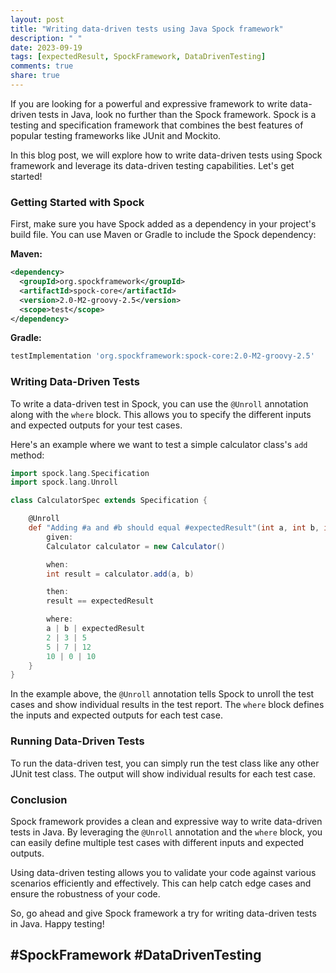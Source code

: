 ```yaml
---
layout: post
title: "Writing data-driven tests using Java Spock framework"
description: " "
date: 2023-09-19
tags: [expectedResult, SpockFramework, DataDrivenTesting]
comments: true
share: true
---
```


If you are looking for a powerful and expressive framework to write data-driven tests in Java, look no further than the Spock framework. Spock is a testing and specification framework that combines the best features of popular testing frameworks like JUnit and Mockito.

In this blog post, we will explore how to write data-driven tests using Spock framework and leverage its data-driven testing capabilities. Let's get started!

### Getting Started with Spock

First, make sure you have Spock added as a dependency in your project's build file. You can use Maven or Gradle to include the Spock dependency:

**Maven:**

```xml
<dependency>
  <groupId>org.spockframework</groupId>
  <artifactId>spock-core</artifactId>
  <version>2.0-M2-groovy-2.5</version>
  <scope>test</scope>
</dependency>
```

**Gradle:**

```groovy
testImplementation 'org.spockframework:spock-core:2.0-M2-groovy-2.5'
```

### Writing Data-Driven Tests

To write a data-driven test in Spock, you can use the `@Unroll` annotation along with the `where` block. This allows you to specify the different inputs and expected outputs for your test cases.

Here's an example where we want to test a simple calculator class's `add` method:

```groovy
import spock.lang.Specification
import spock.lang.Unroll

class CalculatorSpec extends Specification {

    @Unroll
    def "Adding #a and #b should equal #expectedResult"(int a, int b, int expectedResult) {
        given:
        Calculator calculator = new Calculator()

        when:
        int result = calculator.add(a, b)

        then:
        result == expectedResult

        where:
        a | b | expectedResult
        2 | 3 | 5
        5 | 7 | 12
        10 | 0 | 10
    }
}
```

In the example above, the `@Unroll` annotation tells Spock to unroll the test cases and show individual results in the test report. The `where` block defines the inputs and expected outputs for each test case.

### Running Data-Driven Tests

To run the data-driven test, you can simply run the test class like any other JUnit test class. The output will show individual results for each test case.

### Conclusion

Spock framework provides a clean and expressive way to write data-driven tests in Java. By leveraging the `@Unroll` annotation and the `where` block, you can easily define multiple test cases with different inputs and expected outputs.

Using data-driven testing allows you to validate your code against various scenarios efficiently and effectively. This can help catch edge cases and ensure the robustness of your code.

So, go ahead and give Spock framework a try for writing data-driven tests in Java. Happy testing!

## #SpockFramework  #DataDrivenTesting